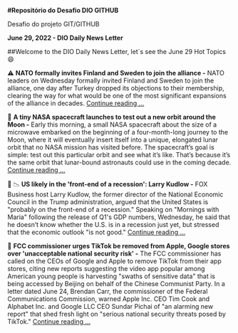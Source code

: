 **#Repositório do Desafio DIO GITHUB**

Desafio do projeto GIT/GITHUB


**June 29, 2022 - DIO Daily News Letter**

##Welcome to the DIO Daily News Letter, let´s see the June 29 Hot Topics 😄


⚠️ **NATO formally invites Finland and Sweden to join the alliance -** NATO leaders on Wednesday formally invited Finland and Sweden to join the alliance, one day after Turkey dropped its objections to their membership, clearing the way for what would be one of the most significant expansions of the alliance in decades. [Continue reading ...](https://www.nytimes.com/2022/06/29/world/europe/nato-sweden-finland.html)

🚀 **A tiny NASA spacecraft launches to test out a new orbit around the Moon -** Early this morning, a small NASA spacecraft about the size of a microwave embarked on the beginning of a four-month-long journey to the Moon, where it will eventually insert itself into a unique, elongated lunar orbit that no NASA mission has visited before. The spacecraft’s goal is simple: test out this particular orbit and see what it’s like. That’s because it’s the same orbit that lunar-bound astronauts could use in the coming decade. [Continue reading ...](https://www.theverge.com/2022/6/28/23157981/nasa-capstone-moon-artemis-program-nrho-orbit-rocket-lab)

💸 📉 **US likely in the 'front-end of a recession': Larry Kudlow -** FOX Business host Larry Kudlow, the former director of the National Economic Council in the Trump administration, argued that the United States is "probably on the front-end of a recession." Speaking on "Mornings with Maria" following the release of Q1's GDP numbers, Wednesday, he said that he doesn’t know whether the U.S. is in a recession just yet, but stressed that the economic outlook "is not good." [Continue reading ...](https://www.foxbusiness.com/economy/us-likely-front-end-recession-larry-kudlow)

📵 **FCC commissioner urges TikTok be removed from Apple, Google stores over 'unacceptable national security risk' -** The FCC commissioner has called on the CEOs of Google and Apple to remove TikTok from their app stores, citing new reports suggesting the video app popular among American young people is harvesting "swaths of sensitive data" that is being accessed by Beijing on behalf of the Chinese Communist Party. In a letter dated June 24, Brendan Carr, the commissioner of the Federal Communications Commission, warned Apple Inc. CEO Tim Cook and Alphabet Inc. and Google LLC CEO Sundar Pichai of "an alarming new report" that shed fresh light on "serious national security threats posed by TikTok."  [Continue reading ...](https://www.foxbusiness.com/technology/fcc-commissioner-tiktok-removed-apple-google-stores-national-security-risk)
